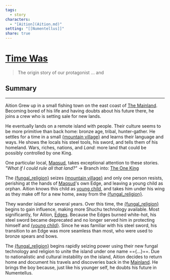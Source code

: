 ```yaml
---
tags:
  - story
characters:
  - "[Aition](Aition.md)"
setting: "[[Numentellus]]"
share: true
---
```

# [Time Was](Time%2520Was.md#)
>The origin story of our protagonist ... and 
## Summary
---
Aition Grew up in a small fishing town on the east coast of [The Mainland](../../../Archaina.md#). Becoming bored of his life and having doubts about his future there, he joins a crew who is setting sale for new lands.

He eventually lands on a remote island with people. Their culture seems to be more primitive than back home: bronze age, tribal, hunter-gather. He settles for a time in a small [{mountain village}]({mountain%20village}) and learns their language and ways. He shows the locals his steel tools, his sword, and tells them of his homeland. Wars, riches, nations, and *Land*: more land that could be possibly controlled by one King. 

One particular local, [Maqsud](../../../Maqsud.md#), takes exceptional attention to these stories. 
*"What if I could rule all that land?"* 
	-> Branch into: [The One King](../../../The%2520One%2520King.md#)

The [{fungal_religion}](../../../%7Bfungal_religion%7D.md#) seizes [{mountain village}]({mountain%20village}) and only one person resists, perishing at the hands of [Maqsud](../../../Maqsud.md#)'s own Edge, and leaving a young child as orphan. Aition knows this child as [young child]({young%20child}), and takes him under his wing as they make off for a new home, away from the [{fungal_religion}](../../../%7Bfungal_religion%7D.md#). 

They wander island for several years. Over this time, the [{fungal_religion}](../../../%7Bfungal_religion%7D.md#) begins to gain influence, making more Shuchu technology available. Most significantly, for Aition, [Edges](../Professions/Edges%2520Wielder.md#). Because the Edges burned white-hot, his steel sword became deprecated and no longer served him in protecting himself and [{young child}]({young%20child}). Since he was familiar with his steel sword, his transition to an Edge was more seamless than most, who were used to bronze spears and bows. 

The [{fungal_religion}](../../../%7Bfungal_religion%7D.md#) begins rapidly seizing power using their new fungal technology and religion to unite the island under one name =={...}==. Due to nationalistic and cultural instability on the island, Aition decides to return home and document his travels and discoveries back in the [Mainland](../../../Archaina.md#.md#). He brings the boy because, just like his younger self, he doubts his future in Numentellus. 